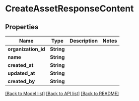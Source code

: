 # CreateAssetResponseContent

## Properties

Name | Type | Description | Notes
------------ | ------------- | ------------- | -------------
**organization_id** | **String** |  | 
**name** | **String** |  | 
**created_at** | **String** |  | 
**updated_at** | **String** |  | 
**created_by** | **String** |  | 

[[Back to Model list]](../README.md#documentation-for-models) [[Back to API list]](../README.md#documentation-for-api-endpoints) [[Back to README]](../README.md)


